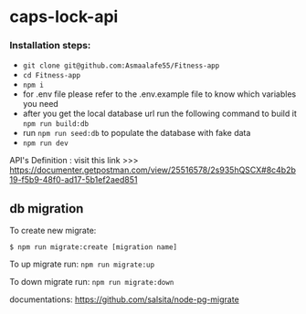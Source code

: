 # caps-lock-api

### Installation steps:

- `git clone git@github.com:Asmaalafe55/Fitness-app`
- `cd Fitness-app`
- `npm i`
- for .env file please refer to the .env.example file to know which variables you need
- after you get the local database url run the following command to build it `npm run build:db`
- run `npm run seed:db` to populate the database with fake data
- `npm run dev`

API's Definition : visit this link >>>
https://documenter.getpostman.com/view/25516578/2s935hQSCX#8c4b2b19-f5b9-48f0-ad17-5b1ef2aed851

## db migration

To create new migrate:

`$ npm run migrate:create [migration name]`

To up migrate run:
`npm run migrate:up`

To down migrate run:
`npm run migrate:down`

documentations: https://github.com/salsita/node-pg-migrate
